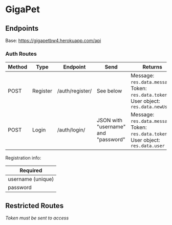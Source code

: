 # GigaPet

## Endpoints

Base: https://gigapetbw4.herokuapp.com/api

### Auth Routes

| Method | Type     | Endpoint        | Send                                | Returns                                                                               |
| ------ | -------- | --------------- | ----------------------------------- | ------------------------------------------------------------------------------------- |
| POST   | Register | /auth/register/ | See below                           | Message: `res.data.message`, Token: `res.data.token`, User object: `res.data.newUser` |
| POST   | Login    | /auth/login/    | JSON with "username" and "password" | Message: `res.data.message`, Token: `res.data.token`, User object: `res.data.user`    |

Registration info:

| Required          |
| ----------------- |
| username (unique) |
| password          |

## Restricted Routes

*Token must be sent to access*

<!-- | Method   | Type               | Endpoint                                 | Send                                           | Returns                    |
| -------- | ------------------ | ---------------------------------------- | ---------------------------------------------- | -------------------------- |
| POST     | Add Item           | /`:sellerId`/items                       | Item Info*                                     | Message, Item object       |
| PUT      | Update Item        | /items/`:itemId`                         | Item Info*                                     | Message, Item object       |
| DELETE   | Delete Item        | /items/`:itemId`                         | Item ID                                        | Message                    |

Item Info

- item_name - required
- description - required
- img_url - optional
- price - required
- item_end_time - required -->

